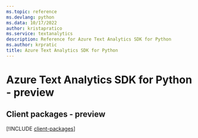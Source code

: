 ```yaml
---
ms.topic: reference
ms.devlang: python
ms.data: 10/17/2022
author: kristapratico
ms.service: textanalytics
description: Reference for Azure Text Analytics SDK for Python
ms.author: krpratic
title: Azure Text Analytics SDK for Python
---
```

# Azure Text Analytics SDK for Python - preview

## Client packages - preview
[!INCLUDE [client-packages](text-analytics-client-index.md)]